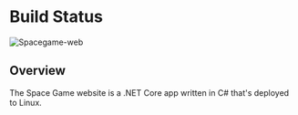 # Build Status

![Spacegame-web](https://github.com/srivatsamarichi/tailspin-spacegame-web/workflows/Spacegame-web/badge.svg?branch=master)

## Overview

The Space Game website is a .NET Core app written in C# that's deployed to Linux.